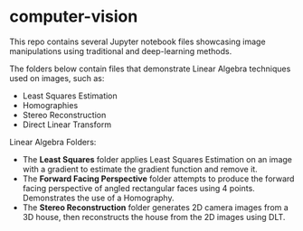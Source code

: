 # computer-vision
This repo contains several Jupyter notebook files showcasing image manipulations using traditional and deep-learning methods.

The folders below contain files that demonstrate Linear Algebra techniques used on images, such as:
- Least Squares Estimation
- Homographies
- Stereo Reconstruction
- Direct Linear Transform

Linear Algebra Folders:
- The **Least Squares** folder applies Least Squares Estimation on an image with a gradient to estimate the gradient function and remove it.
- The **Forward Facing Perspective** folder attempts to produce the forward facing perspective of angled rectangular faces using 4 points. Demonstrates the use of a Homography.
- The **Stereo Reconstruction** folder generates 2D camera images from a 3D house, then reconstructs the house from the 2D images using DLT.

